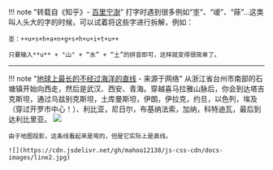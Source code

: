 !!! note "转载自《知乎》- [百里宁澍](https://www.zhihu.com/people/chen-li-jun-23-36/answers/by_votes)"
    打字时遇到很多例如“埊”、“叆”、“蒢”…这类叫人头大的字的时候，可以试着将这些字进行拆解，例如：
    
    埊：++u+s+h+a+n+g+s+h+u+i+t+u++
    
    只要输入**u** + "山" + “水” + “土”的拼音即可，这样就变得很简单了。

----

!!! note "[地球上最长的不经过海洋的直线](http://www.thatsmags.com/china/post/10356/the-longest-straight-path-on-earth-starts-in-east-china-ends-in-liberia) - 来源于网络"
    从浙江省台州市南部的石塘镇开始向西走，然后是武汉、西安、青海。穿越喜马拉雅山脉后，你会到达塔吉克斯坦，通过乌兹别克斯坦，土库曼斯坦，伊朗，伊拉克，约旦，以色列，埃及（穿过开罗市中心！）、利比亚，尼日尔，布基纳法索，加纳，科特迪瓦，最后到达利比里亚。
    ![](https://cdn.jsdelivr.net/gh/mahoo12138/js-css-cdn/docs-images/line.jpg)

    由于地图投影，这条线看起来是弯的，但是它实际上是直线。

    ![](https://cdn.jsdelivr.net/gh/mahoo12138/js-css-cdn/docs-images/line2.jpg)


